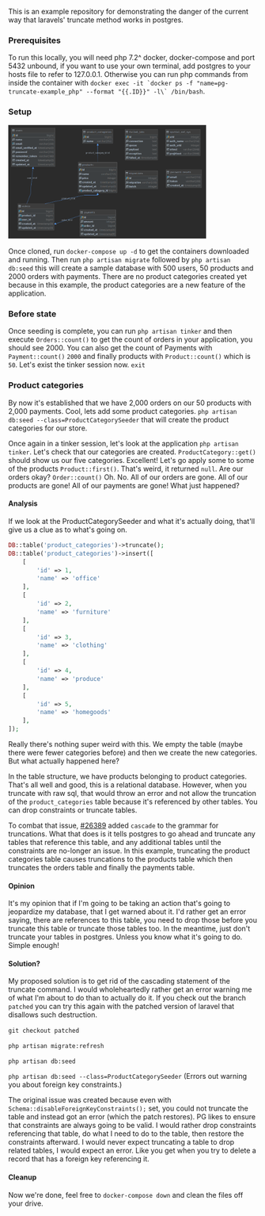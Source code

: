 This is an example repository for demonstrating the danger of the 
current way that laravels' truncate method works in postgres. 

### Prerequisites

To run this locally, you will need php 7.2^ docker, docker-compose and port 5432 unbound, if you want to use your own 
terminal, add postgres to your hosts file to refer to 127.0.0.1. Otherwise you can run php commands from inside the 
container with ```docker exec -it `docker ps -f "name=pg-truncate-example_php" --format "{{.ID}}" -l\` /bin/bash```.

### Setup

<img src="https://raw.githubusercontent.com/blakethepatton/pg-truncate-example/master/diagram.png" width="400">

Once cloned, run `docker-compose up -d` to get the containers downloaded and running. Then run `php artisan migrate` 
followed by `php artisan db:seed` this will create a sample database with 500 users, 50 products and 2000 orders with 
payments. There are no product categories created yet because in this example, the product categories are a new feature 
of the application. 

### Before state

Once seeding is complete, you can run `php artisan tinker` and then execute `Orders::count()` to get the count of orders
in your application, you should see 2000. You can also get the count of Payments with `Payment::count()` `2000` and 
finally products with `Product::count()` which is `50`. Let's exist the tinker session now. `exit`

### Product categories

By now it's established that we have 2,000 orders on our 50 products with 2,000 payments. Cool, lets add some product 
categories. `php artisan db:seed --class=ProductCategorySeeder` that will create the product categories for our store.

Once again in a tinker session, let's look at the application `php artisan tinker`. Let's check that our categories are
created. `ProductCategory::get()` should show us our five categories. Excellent! Let's go apply some to some of the 
products `Product::first()`. That's weird, it returned `null`. Are our orders okay? `Order::count()` Oh. No. All of our
orders are gone. All of our products are gone! All of our payments are gone! What just happened?

#### Analysis

If we look at the ProductCategorySeeder and what it's actually doing, that'll give us a clue as to what's going on. 

```php
DB::table('product_categories')->truncate();
DB::table('product_categories')->insert([
    [
        'id' => 1,
        'name' => 'office'
    ],
    [
        'id' => 2,
        'name' => 'furniture'
    ],
    [
        'id' => 3,
        'name' => 'clothing'
    ],
    [
        'id' => 4,
        'name' => 'produce'
    ],
    [
        'id' => 5,
        'name' => 'homegoods'
    ],
]);
```

Really there's nothing super weird with this. We empty the table (maybe there were fewer categories before) and then we 
create the new categories. But what actually happened here? 

In the table structure, we have products belonging to product categories. That's all well and good, this is a relational
database. However, when you truncate with raw sql, that would throw an error and not allow the truncation of the 
`product_categories` table because it's referenced by other tables. You can drop constraints or truncate tables. 

To combat that issue, [#26389](https://github.com/laravel/framework/pull/26389) added `cascade` to the grammar for 
truncations. What that does is it tells postgres to go ahead and truncate any tables that reference this table, and any
additional tables until the constraints are no-longer an issue. In this example, truncating the product categories table
causes truncations to the products table which then truncates the orders table and finally the payments table.  

#### Opinion

It's my opinion that if I'm going to be taking an action that's going to jeopardize my database, that I get warned about 
it. I'd rather get an error saying, there are references to this table, you need to drop those before you truncate this
table or truncate those tables too. In the meantime, just don't truncate your tables in postgres. Unless you know what 
it's going to do. Simple enough!  

#### Solution?

My proposed solution is to get rid of the cascading statement of the truncate command. I would wholeheartedly rather 
get an error warning me of what I'm about to do than to actually do it. If you check out the branch `patched` you can 
try this again with the patched version of laravel that disallows such destruction. 

`git checkout patched`

`php artisan migrate:refresh`

`php artisan db:seed`

`php artisan db:seed --class=ProductCategorySeeder` (Errors out warning you about foreign key constraints.)

The original issue was created because even with `Schema::disableForeignKeyConstraints();` set, you could not truncate
the table and instead got an error (which the patch restores). PG likes to ensure that constraints are always going to
be valid. I would rather drop constraints referencing that table, do what I need to do to the table, then restore the 
constraints afterward. I would never expect truncating a table to drop related tables, I would expect an error. Like you
get when you try to delete a record that has a foreign key referencing it. 

#### Cleanup

Now we're done, feel free to `docker-compose down` and clean the files off your drive. 
